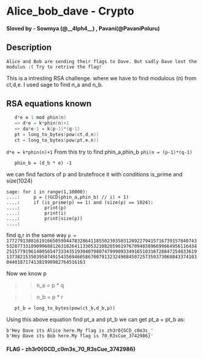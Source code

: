 
# Alice_bob_dave - Crypto

#### Sloved by - Sowmya (@__4lph4\_\_) , Pavani(@PavaniPoluru)

## Description
   ```
   Alice and Bob are sending their flags to Dave. But sadly Dave lost the modulus :( Try to retrive the flag!
   ```
   This is a intresting RSA challenge. where we have to find modulous (n) from ct,d,e.
   I used sage to find n_a and n_b.
## RSA equations known
```d ≡ e^1 mod phin(n)
   d*e ≡ 1 mod phin(n)
   => d*e = k*phin(n)+1
   => da*e-1 = k(p-1)*(q-1)
   pt = long_to_bytes(pow(ct,d,n))
   ct = long_to_bytes(pow(pt,e,n))
```
``d*e = k*phin(n)+1``
From this try to find phin_a,phin_b 
  ``phi(n = (p-1)*(q-1)``
  ```phin_a = (d_a * e)-1
     phin_b = (d_b * e) -1
  ```
  
  
  we can find factors of p and brutefroce it with conditions is_prime and size(1024)
   
   ```
   sage: for i in range(1,10000): 
....:     p = ((GCD(phin_a,phin_b) // i) + 1) 
....:     if (is_prime(p) == 1) and (size(p) == 1024): 
....:         print(p) 
....:         print(i) 
....:         print(size(p)) 
....:                                                  
   ```
  
  find q,r in the same way
  ``
  p = 177279130816191665059944783286411855023035031289227941571673915784074353287733189099688126318264113305321082059619767094038966996649561164342515779196140056547333435193040798074799909334916510316728847254833619137382153503950749154356946058670079132324988450725735937306884337410304401871741381990982764516163
  ``
    
  Now we know p
  >> n_a = p * q 
 
  >> n_b = p * r

```pt_a = long_to_bytes(pow(ct_a,d_a,p))
   pt_b = long_to_bytes(pow(ct_b,d_b,p))
```
  
Using this above equation find pt_a and pt_b
we can get pt_a + pt_b as:
```
b'Hey Dave its Alice here.My flag is zh3r0{GCD_c0m3s_'
b'Hey Dave its Bob here.My flag is 70_R3sCue_3742986}'
```
#### FLAG - zh3r0{GCD_c0m3s_70_R3sCue_3742986}
